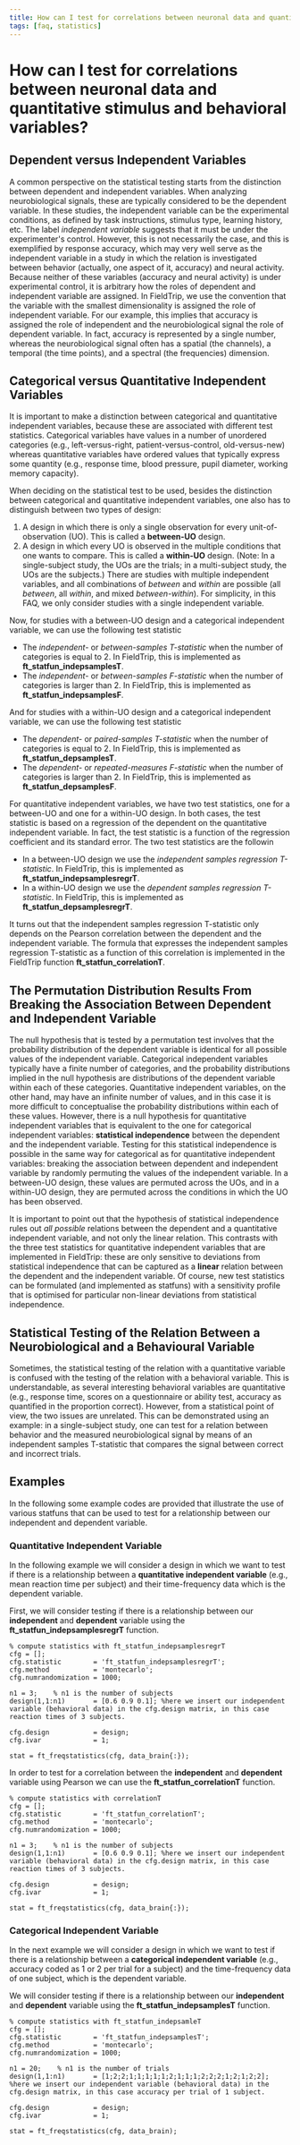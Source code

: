 ```yaml
---
title: How can I test for correlations between neuronal data and quantitative stimulus and behavioral variables?
tags: [faq, statistics]
---
```


# How can I test for correlations between neuronal data and quantitative stimulus and behavioral variables?

## Dependent versus Independent Variables

A common perspective on the statistical testing starts from the distinction between dependent and independent variables. When analyzing neurobiological signals, these are typically considered to be the dependent variable. In these studies, the independent variable can be the experimental conditions, as defined by task instructions, stimulus type, learning history, etc. The label _independent variable_ suggests that it must be under the experimenter's control. However, this is not necessarily the case, and this is exemplified by response accuracy, which may very well serve as the independent variable in a study in which the relation is investigated between behavior (actually, one aspect of it, accuracy) and neural activity. Because neither of these variables (accuracy and neural activity) is under experimental control, it is arbitrary how the roles of dependent and independent variable are assigned. In FieldTrip, we use the convention that the variable with the smallest dimensionality is assigned the role of independent variable. For our example, this implies that accuracy is assigned the role of independent and the neurobiological signal the role of dependent variable. In fact, accuracy is represented by a single number, whereas the neurobiological signal often has a spatial (the channels), a temporal (the time points), and a spectral (the frequencies) dimension.

## Categorical versus Quantitative Independent Variables

It is important to make a distinction between categorical and quantitative independent variables, because these are associated with different test statistics. Categorical variables have values in a number of unordered categories (e.g., left-versus-right, patient-versus-control, old-versus-new) whereas quantitative variables have ordered values that typically express some quantity (e.g., response time, blood pressure, pupil diameter, working memory capacity).

When deciding on the statistical test to be used, besides the distinction between categorical and quantitative independent variables, one also has to distinguish between two types of design:

1.  A design in which there is only a single observation for every unit-of-observation (UO). This is called a **between-UO** design.
2.  A design in which every UO is observed in the multiple conditions that one wants to compare. This is called a **within-UO** design.
    (Note: In a single-subject study, the UOs are the trials; in a multi-subject study, the UOs are the subjects.) There are studies with multiple independent variables, and all combinations of _between_ and _within_ are possible (all _between_, all _within_, and mixed _between-within_). For simplicity, in this FAQ, we only consider studies with a single independent variable.

Now, for studies with a between-UO design and a categorical independent variable, we can use the following test statistic

- The _independent-_ or _between-samples T-statistic_ when the number of categories is equal to 2. In FieldTrip, this is implemented as **ft_statfun_indepsamplesT**.
- The _independent-_ or _between-samples F-statistic_ when the number of categories is larger than 2. In FieldTrip, this is implemented as **ft_statfun_indepsamplesF**.

And for studies with a within-UO design and a categorical independent variable, we can use the following test statistic

- The _dependent-_ or _paired-samples T-statistic_ when the number of categories is equal to 2. In FieldTrip, this is implemented as **ft_statfun_depsamplesT**.
- The _dependent-_ or _repeated-measures F-statistic_ when the number of categories is larger than 2. In FieldTrip, this is implemented as **ft_statfun_depsamplesF**.

For quantitative independent variables, we have two test statistics, one for a between-UO and one for a within-UO design. In both cases, the test statistic is based on a regression of the dependent on the quantitative independent variable. In fact, the test statistic is a function of the regression coefficient and its standard error. The two test statistics are the followin

- In a between-UO design we use the _independent samples regression T-statistic_. In FieldTrip, this is implemented as **ft_statfun_indepsamplesregrT**.
- In a within-UO design we use the _dependent samples regression T-statistic_. In FieldTrip, this is implemented as **ft_statfun_depsamplesregrT**.

It turns out that the independent samples regression T-statistic only depends on the Pearson correlation between the dependent and the independent variable. The formula that expresses the independent samples regression T-statistic as a function of this correlation is implemented in the FieldTrip function **ft_statfun_correlationT**.

## The Permutation Distribution Results From Breaking the Association Between Dependent and Independent Variable

The null hypothesis that is tested by a permutation test involves that the probability distribution of the dependent variable is identical for all possible values of the independent variable. Categorical independent variables typically have a finite number of categories, and the probability distributions implied in the null hypothesis are distributions of the dependent variable within each of these categories. Quantitative independent variables, on the other hand, may have an infinite number of values, and in this case it is more difficult to conceptualise the probability distributions within each of these values. However, there is a null hypothesis for quantitative independent variables that is equivalent to the one for categorical independent variables: **statistical independence** between the dependent and the independent variable. Testing for this statistical independence is possible in the same way for categorical as for quantitative independent variables: breaking the association between dependent and independent variable by randomly permuting the values of the independent variable. In a between-UO design, these values are permuted across the UOs, and in a within-UO design, they are permuted across the conditions in which the UO has been observed.

It is important to point out that the hypothesis of statistical independence rules out _all possible_ relations between the dependent and a quantitative independent variable, and not only the linear relation. This contrasts with the three test statistics for quantitative independent variables that are implemented in FieldTrip: these are only sensitive to deviations from statistical independence that can be captured as a **linear** relation between the dependent and the independent variable. Of course, new test statistics can be formulated (and implemented as statfuns) with a sensitivity profile that is optimised for particular non-linear deviations from statistical independence.

## Statistical Testing of the Relation Between a Neurobiological and a Behavioural Variable

Sometimes, the statistical testing of the relation with a quantitative variable is confused with the testing of the relation with a behavioral variable. This is understandable, as several interesting behavioral variables are quantitative (e.g., response time, scores on a questionnaire or ability test, accuracy as quantified in the proportion correct). However, from a statistical point of view, the two issues are unrelated. This can be demonstrated using an example: in a single-subject study, one can test for a relation between behavior and the measured neurobiological signal by means of an independent samples T-statistic that compares the signal between correct and incorrect trials.

## Examples

In the following some example codes are provided that illustrate the use of various statfuns that can be used to test for a relationship between our independent and dependent variable.

### Quantitative Independent Variable

In the following example we will consider a design in which we want to test if there is a relationship between a **quantitative independent variable** (e.g., mean reaction time per subject) and their time-frequency data which is the dependent variable.

First, we will consider testing if there is a relationship between our **independent** and **dependent** variable using the **ft_statfun_indepsamplesregrT** function.

    % compute statistics with ft_statfun_indepsamplesregrT
    cfg = [];
    cfg.statistic        = 'ft_statfun_indepsamplesregrT';
    cfg.method           = 'montecarlo';
    cfg.numrandomization = 1000;

    n1 = 3;    % n1 is the number of subjects
    design(1,1:n1)       = [0.6 0.9 0.1]; %here we insert our independent variable (behavioral data) in the cfg.design matrix, in this case reaction times of 3 subjects.

    cfg.design           = design;
    cfg.ivar             = 1;

    stat = ft_freqstatistics(cfg, data_brain{:});

In order to test for a correlation between the **independent** and **dependent** variable using Pearson we can use the **ft_statfun_correlationT** function.

    % compute statistics with correlationT
    cfg = [];
    cfg.statistic        = 'ft_statfun_correlationT';
    cfg.method           = 'montecarlo';
    cfg.numrandomization = 1000;

    n1 = 3;    % n1 is the number of subjects
    design(1,1:n1)       = [0.6 0.9 0.1]; %here we insert our independent variable (behavioral data) in the cfg.design matrix, in this case reaction times of 3 subjects.

    cfg.design           = design;
    cfg.ivar             = 1;

    stat = ft_freqstatistics(cfg, data_brain{:});

### Categorical Independent Variable

In the next example we will consider a design in which we want to test if there is a relationship between a **categorical independent variable** (e.g., accuracy coded as 1 or 2 per trial for a subject) and the time-frequency data of one subject, which is the dependent variable.

We will consider testing if there is a relationship between our **independent** and **dependent** variable using the **ft_statfun_indepsamplesT** function.

    % compute statistics with ft_statfun_indepsamleT
    cfg = [];
    cfg.statistic        = 'ft_statfun_indepsamplesT';
    cfg.method           = 'montecarlo';
    cfg.numrandomization = 1000;

    n1 = 20;    % n1 is the number of trials
    design(1,1:n1)       = [1;2;2;1;1;1;1;1;2;1;1;1;2;2;2;1;2;1;2;2]; %here we insert our independent variable (behavioral data) in the cfg.design matrix, in this case accuracy per trial of 1 subject.

    cfg.design           = design;
    cfg.ivar             = 1;

    stat = ft_freqstatistics(cfg, data_brain);

